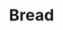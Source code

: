 ---
title: 'Bread'
thumbnail: 'https://acnhcdn.com/2.0/CookingIcon/FtrBreadbasketCropped.png'
ingredients:
  -
    id: 'flour'
    thumbnail: 'https://acnhcdn.com/2.0/FtrIcon/FlourWheatCropped.png'
    name: 'Flour'
    type: 'misc'
    quantity: 3
layout: '../../layouts/RecipeDetail.astro'
---